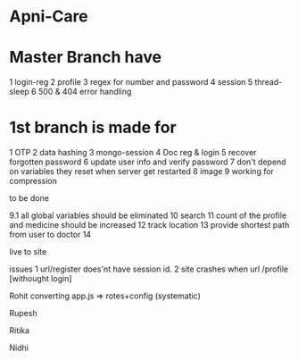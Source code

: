 # Apni-Care

# Master Branch have
1 login-reg
2 profile
3 regex for number and password
4 session
5 thread-sleep
6 500 & 404 error handling

# 1st branch is made for
1 OTP
2 data hashing
3 mongo-session
4 Doc reg & login
5 recover forgotten password
6 update user info and verify password
7 don't depend on variables they reset when server get restarted
8 image
9 working for compression

to be done

9.1 all global variables should be eliminated
10 search
11 count of the profile and medicine should be increased
12 track location
13 provide shortest path from user to doctor
14




live to site

issues
1 url/register does'nt have session id.
2 site crashes when url /profile [withought login]

Rohit
converting app.js => rotes+config (systematic)

















Rupesh


















Ritika
















Nidhi























